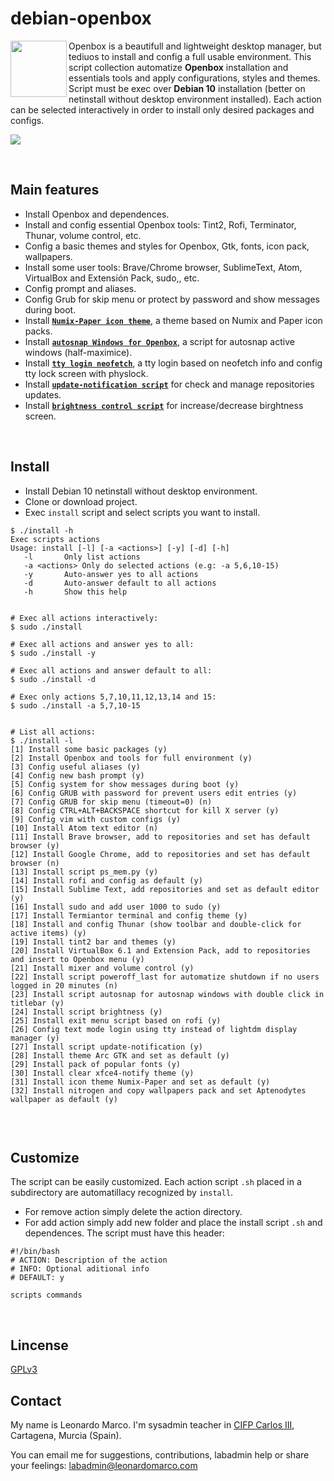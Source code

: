 # debian-openbox
<img align="left"  src="https://user-images.githubusercontent.com/32820131/77852132-2de64c00-71dd-11ea-8a66-e4cd3de916f8.png" width="90"> Openbox is a beautifull and lightweight desktop manager, but tediuos to install and config a full usable environment. This script collection automatize **Openbox** installation and essentials tools and apply configurations, styles and themes. Script must be exec over **Debian 10** installation (better on netinstall without desktop environment installed). Each action can be selected interactively in order to install only desired packages and configs.

<img src="https://user-images.githubusercontent.com/32820131/77943761-103ce380-72be-11ea-8944-438ef13452d2.png">

&nbsp; 
## Main features
  * Install Openbox and dependences.
  * Install and config essential Openbox tools: Tint2, Rofi, Terminator, Thunar, volume control, etc.
  * Config a basic themes and styles for Openbox, Gtk, fonts, icon pack, wallpapers.
  * Install some user tools: Brave/Chrome browser, SublimeText, Atom, VirtualBox and Extensión Pack, sudo,, etc.
  * Config prompt and aliases.
  * Config Grub for skip menu or protect by password and show messages during boot.
  * Install [**`Numix-Paper icon theme`**](https://github.com/leomarcov/debian-openbox/tree/master/theme_numix-paper-icon), a theme based on Numix and Paper icon packs.
  * Install [**`autosnap Windows for Openbox`**](https://github.com/leomarcov/debian-openbox/tree/master/script_autosnap-openbox), a script for autosnap active windows (half-maximice). 
  * Install [**`tty login neofetch`**](https://github.com/leomarcov/debian-openbox/tree/master/script_tty-login-neofetch), a tty login based on neofetch info and config tty lock screen with physlock.
  * Install [**`update-notification script`**](https://github.com/leomarcov/debian-openbox/tree/master/script_update-notification-tint) for check and manage repositories updates.
  * Install [**`brightness control script`**](https://github.com/leomarcov/debian-openbox/tree/master/script_brightness-control) for increase/decrease birghtness screen.

&nbsp; 
## Install
  * Install Debian 10 netinstall without desktop environment.
  * Clone or download project.
  * Exec `install` script and select scripts you want to install.
  
```
$ ./install -h
Exec scripts actions
Usage: install [-l] [-a <actions>] [-y] [-d] [-h]
   -l		Only list actions 
   -a <actions>	Only do selected actions (e.g: -a 5,6,10-15)
   -y		Auto-answer yes to all actions
   -d		Auto-answer default to all actions
   -h		Show this help


# Exec all actions interactively:
$ sudo ./install

# Exec all actions and answer yes to all:
$ sudo ./install -y

# Exec all actions and answer default to all:
$ sudo ./install -d

# Exec only actions 5,7,10,11,12,13,14 and 15:
$ sudo ./install -a 5,7,10-15


# List all actions:
$ ./install -l
[1] Install some basic packages (y)
[2] Install Openbox and tools for full environment (y)
[3] Config useful aliases (y)
[4] Config new bash prompt (y)
[5] Config system for show messages during boot (y)
[6] Config GRUB with password for prevent users edit entries (y)
[7] Config GRUB for skip menu (timeout=0) (n)
[8] Config CTRL+ALT+BACKSPACE shortcut for kill X server (y)
[9] Config vim with custom configs (y)
[10] Install Atom text editor (n)
[11] Install Brave browser, add to repositories and set has default browser (y)
[12] Install Google Chrome, add to repositories and set has default browser (n)
[13] Install script ps_mem.py (y)
[14] Install rofi and config as default (y)
[15] Install Sublime Text, add repositories and set as default editor  (y)
[16] Install sudo and add user 1000 to sudo (y)
[17] Install Termiantor terminal and config theme (y)
[18] Install and config Thunar (show toolbar and double-click for active items) (y)
[19] Install tint2 bar and themes (y)
[20] Install VirtualBox 6.1 and Extension Pack, add to repositories and insert to Openbox menu (y)
[21] Install mixer and volume control (y)
[22] Install script poweroff_last for automatize shutdown if no users logged in 20 minutes (n)
[23] Install script autosnap for autosnap windows with double click in titlebar (y)
[24] Install script brightness (y)
[25] Install exit menu script based on rofi (y)
[26] Config text mode login using tty instead of lightdm display manager (y)
[27] Install script update-notification (y)
[28] Install theme Arc GTK and set as default (y)
[29] Install pack of popular fonts (y)
[30] Install clear xfce4-notify theme (y)
[31] Install icon theme Numix-Paper and set as default (y)
[32] Install nitrogen and copy wallpapers pack and set Aptenodytes wallpaper as default (y)


```
  
&nbsp; 
## Customize
The script can be easily customized. Each action script `.sh` placed in a subdirectory are automatillacy recognized by `install`.
  * For remove action simply delete the action directory.
  * For add action simply add new folder and place the install script `.sh` and dependences. The script must have this header:
  ```
  #!/bin/bash
  # ACTION: Description of the action
  # INFO: Optional aditional info
  # DEFAULT: y
  
  scripts commands
  
  ```

&nbsp;  
## Lincense
[GPLv3](LICENSE)

## Contact
My name is Leonardo Marco. I'm sysadmin teacher in [CIFP Carlos III](https://cifpcarlos3.es/), Cartagena, Murcia (Spain).

You can email me for suggestions, contributions, labadmin help or share your feelings: labadmin@leonardomarco.com
